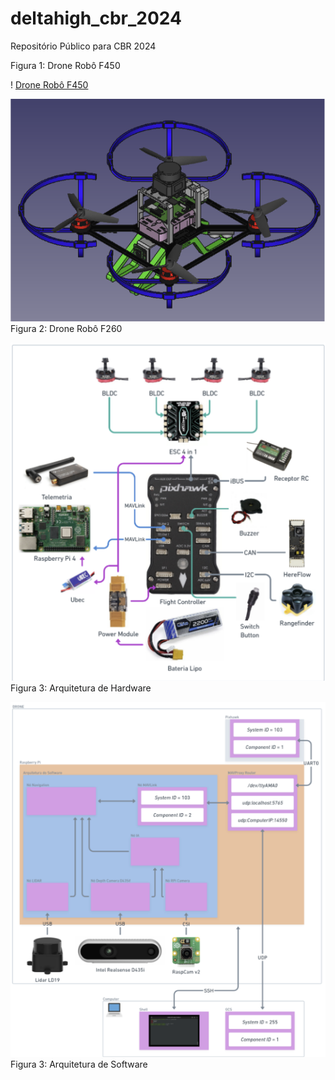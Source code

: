 # deltahigh_cbr_2024
Repositório Público para CBR 2024

Figura 1: Drone Robô F450 

! [Drone Robô F450](./drone_quad_f450/F450-Montagem.png "Logo Principal da Eagle Tecnologia")



![Drone Robô F260](./drone_quad_f260/F260-Montagem.png)
Figura 2: Drone Robô F260

![Arquitetura de Hardware](./Arquitetura_Hardware.png)
Figura 3: Arquitetura de Hardware

![Arquitetura de Software](./Arquitetura_Software.png)
Figura 3: Arquitetura de Software

